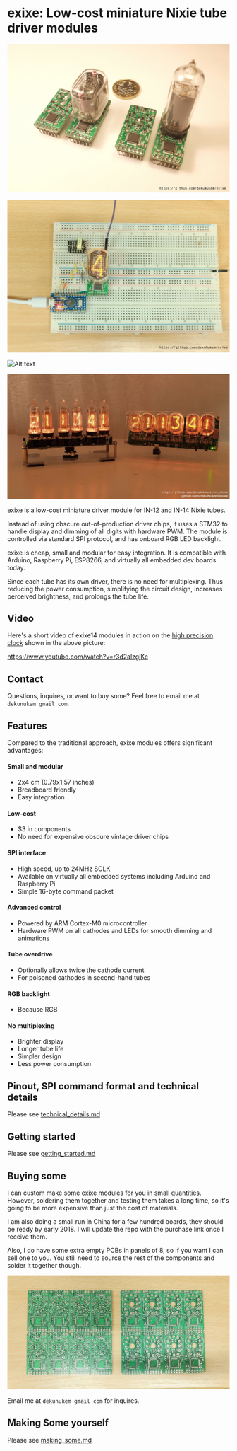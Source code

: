 # exixe: Low-cost miniature Nixie tube driver modules

![Alt text](resources/title.jpg)

![Alt text](resources/breadboard.jpg)

![Alt text](resources/example2.gif)

![Alt text](resources/clocks.jpg)

exixe is a low-cost miniature driver module for IN-12 and IN-14 Nixie tubes.

Instead of using obscure out-of-production driver chips, it uses a STM32 to handle display and dimming of all digits with hardware PWM. The module is controlled via standard SPI protocol, and has onboard RGB LED backlight.

exixe is cheap, small and modular for easy integration. It is compatible with Arduino, Raspberry Pi, ESP8266, and virtually all embedded dev boards today.

Since each tube has its own driver, there is no need for multiplexing. Thus reducing the power consumption, simplifying the circuit design, increases perceived brightness, and prolongs the tube life.

## Video

Here's a short video of exixe14 modules in action on the [high precision clock](https://github.com/dekuNukem/exixe_clock) shown in the above picture:

https://www.youtube.com/watch?v=r3d2alzgjKc

## Contact

Questions, inquires, or want to buy some? Feel free to email me at `dekunukem gmail com`.

## Features

Compared to the traditional approach, exixe modules offers significant advantages:

#### Small and modular
* 2x4 cm (0.79x1.57 inches)
* Breadboard friendly
* Easy integration

#### Low-cost
* $3 in components
* No need for expensive obscure vintage driver chips

#### SPI interface
* High speed, up to 24MHz SCLK
* Available on virtually all embedded systems including Arduino and Raspberry Pi
* Simple 16-byte command packet

#### Advanced control
* Powered by ARM Cortex-M0 microcontroller
* Hardware PWM on all cathodes and LEDs for smooth dimming and animations

#### Tube overdrive
* Optionally allows twice the cathode current
* For poisoned cathodes in second-hand tubes

#### RGB backlight
* Because RGB

#### No multiplexing
* Brighter display
* Longer tube life
* Simpler design
* Less power consumption

## Pinout, SPI command format and technical details

Please see [technical_details.md](/technical_details.md)

## Getting started

Please see [getting_started.md](/getting_started.md)

## Buying some

I can custom make some exixe modules for you in small quantities. However, soldering them together and testing them takes a long time, so it's going to be more expensive than just the cost of materials.

I am also doing a small run in China for a few hundred boards, they should be ready by early 2018. I will update the repo with the purchase link once I receive them.

Also, I do have some extra empty PCBs in panels of 8, so if you want I can sell one to you. You still need to source the rest of the components and solder it together though.

![Alt text](resources/empty_pcb.jpg)

Email me at `dekunukem gmail com` for inquires.

## Making Some yourself

Please see [making_some.md](/making_some.md)
